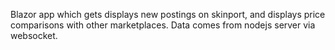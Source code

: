 Blazor app which gets displays new postings on skinport, and displays price comparisons with other marketplaces. Data comes from nodejs server via websocket.
